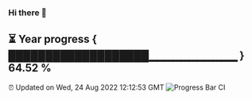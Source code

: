 ### Hi there 👋
⏳ Year progress { ███████████████████▁▁▁▁▁▁▁▁▁▁▁ } 64.52 %
---
⏰ Updated on Wed, 24 Aug 2022 12:12:53 GMT
![Progress Bar CI](https://github.com/Moyi321/Moyi321/workflows/Progress%20Bar%20CI/badge.svg)
